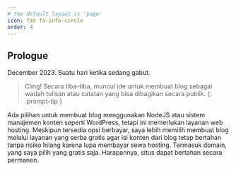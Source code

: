 ```yaml
---
# the default layout is 'page'
icon: fas fa-info-circle
order: 4
---
```


## Prologue
December 2023. Suatu hari ketika sedang gabut.
> Cling! Secara tiba-tiba, muncul ide untuk membuat blog sebagai wadah tulisan atau catatan yang bisa dibagikan secara publik.
{: .prompt-tip }

Ada pilihan untuk membuat blog menggunakan NodeJS atau sistem manajemen konten seperti WordPress, tetapi ini memerlukan layanan web hosting. Meskipun tersedia opsi berbayar, saya lebih memilih membuat blog melalui layanan yang serba gratis agar isi konten dari blog tetap bertahan tanpa risiko hilang karena lupa membayar sewa hosting. Termasuk domain, yang saya pilih yang gratis saja. Harapannya, situs dapat bertahan secara permanen.
